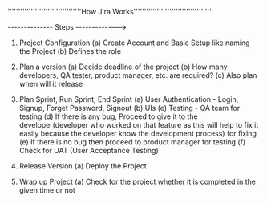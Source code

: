'''''''''''''''''''''''''''''''''''How Jira Works'''''''''''''''''''''''''''''''''''''


-------------- Steps ------------->

1. Project Configuration
   (a) Create Account and Basic Setup like naming the Project
   (b) Defines the role

2. Plan a version
   (a) Decide deadline of the project
   (b) How many developers, QA tester, product manager, etc. are required?
   (c) Also plan when will it release

3. Plan Sprint, Run Sprint, End Sprint
   (a) User Authentication - Login, Signup, Forget Password, Signout
   (b) UIs
   (e) Testing - QA team for testing
   (d) If there is any bug, Proceed to give it to the developer(developer who worked on that feature as this will help  to fix it easily because the developer know the development process) for fixing
   (e) If there is no bug then proceed to product manager for testing
   (f) Check for UAT (User Acceptance Testing)

4. Release Version
   (a) Deploy the Project

5. Wrap up Project
   (a) Check for the project whether it is completed in the given time or not

